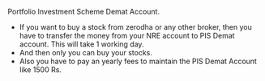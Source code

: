 Portfolio Investment Scheme Demat Account.
- If you want to buy a stock from zerodha or any other broker, then you have to transfer the money from your NRE account to PIS Demat account. This will take 1 working day.
- And then only you can buy your stocks.
- Also you have to pay an yearly fees to maintain the PIS Demat Account like 1500 Rs.

